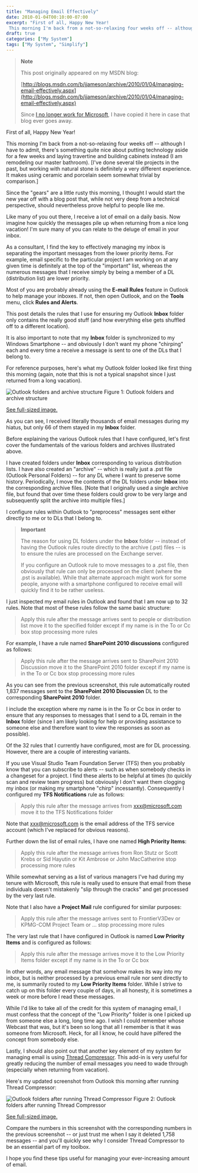 ```yaml
---
title: "Managing Email Effectively"
date: 2010-01-04T00:10:00-07:00
excerpt: "First of all, Happy New Year! 
 This morning I'm back from a not-so-relaxing four weeks off -- although I have to admit, there's something quite nice about putting technology aside for a few weeks and laying travertine and building cabinets instead ..."
draft: true
categories: ["My System"]
tags: ["My System", "Simplify"]
---
```


> **Note**
>
> This post originally appeared on my MSDN blog:
>
> [http://blogs.msdn.com/b/jjameson/archive/2010/01/04/managing-email-effectively.aspx](http://blogs.msdn.com/b/jjameson/archive/2010/01/04/managing-email-effectively.aspx)
>
> Since [I no longer work for Microsoft](/blog/jjameson/2011/09/02/last-day-with-microsoft), I have copied it here in case that blog                 ever goes away.

First of all, Happy New Year!

This morning I'm back from a not-so-relaxing four weeks off -- although I have to         admit, there's something quite nice about putting technology aside for a few weeks         and laying travertine and building cabinets instead (I am remodeling our master         bathroom). [I've done several tile projects in the past, but working with natural         stone is definitely a very different experience. It makes using ceramic and porcelain         seem somewhat trivial by comparison.]

Since the "gears" are a little rusty this morning, I thought I would start the new         year off with a blog post that, while not very deep from a technical perspective,         should nevertheless prove helpful to people like me.

Like many of you out there, I receive a lot of email on a daily basis. Now imagine         how quickly the messages pile up when returning from a nice long vacation! I'm sure         many of you can relate to the deluge of email in your inbox.

As a consultant, I find the key to effectively managing my inbox is separating the         important messages from the lower priority items. For example, email specific to         the particular project I am working on at any given time is definitely at the top         of the "important" list, whereas the numerous messages that I receive simply by         being a member of a DL (distribution list) are lower priority.

Most of you are probably already using the **E-mail Rules** feature         in Outlook to help manage your inboxes. If not, then open Outlook, and on the **Tools** menu, click **Rules and Alerts**.

This post details the rules that I use for ensuring my Outlook **Inbox**         folder only contains the really good stuff (and how everything else gets shuffled         off to a different location).

It is also important to note that my **Inbox** folder is synchronized         to my Windows Smartphone -- and obviously I don't want my phone "chirping" each         and every time a receive a message is sent to one of the DLs that I belong to.

For reference purposes, here's what my Outlook folder looked like first thing this         morning (again, note that this is not a typical snapshot since I just returned from         a long vacation).

![Outlook folders and archive structure](https://www.technologytoolbox.com/blog/images/www_technologytoolbox_com/blog/jjameson/15/r_Outlook-folders-and-archive-structure.png)
Figure 1: Outlook folders and archive structure

[See full-sized image.](/blog/images/www_technologytoolbox_com/blog/jjameson/15/o_Outlook-folders-and-archive-structure.png)

As you can see, I received literally thousands of email messages during my hiatus,         but only 66 of them stayed in my **Inbox** folder.

Before explaining the various Outlook rules that I have configured, let's first         cover the fundamentals of the various folders and archives illustrated above.

I have created folders under **Inbox** corresponding to various distribution         lists. I have also created an "archive" -- which is really just a .pst file (Outlook         Personal Folders) -- for any DL where I want to preserve some history. Periodically,         I move the contents of the DL folders under **Inbox** into the corresponding         archive files. [Note that I originally used a single archive file, but found that         over time these folders could grow to be very large and subsequently split the archive         into multiple files.]

I configure rules within Outlook to "preprocess" messages sent either directly to         me or to DLs that I belong to.

> **Important**
>
> The reason for using DL folders under the **Inbox** folder -- instead of having the Outlook rules route directly to the archive (.pst) files -- is to ensure the rules are processed on the Exchange server.
>
> If you configure an Outlook rule to move messages to a .pst file, then obviously                 that rule can only be processed on the client (where the .pst is available). While                 that alternate approach might work for some people, anyone with a smartphone configured                 to receive email will quickly find it to be rather useless.

I just inspected my email rules in Outlook and found that I am now up to 32 rules.         Note that most of these rules follow the same basic structure:

> Apply this rule after the message arrives
> sent to people or distribution list
> move it to the specified folder
> except if my name is in the To or Cc box
> stop processing more rules

For example, I have a rule named **SharePoint 2010 discussions** configured         as follows:

> Apply this rule after the message arrives
> sent to SharePoint 2010 Discussion
> move it to the SharePoint 2010 folder
> except if my name is in the To or Cc box
> stop processing more rules

As you can see from the previous screenshot, this rule automatically routed 1,837         messages sent to the **SharePoint 2010 Discussion** DL to the corresponding         **SharePoint 2010** folder.

I include the exception where my name is in the To or Cc box in order to ensure         that any responses to messages that I send to a DL remain in the **Inbox**         folder (since I am likely looking for help or providing assistance to someone else         and therefore want to view the responses as soon as possible).

Of the 32 rules that I currently have configured, most are for DL processing. However,         there are a couple of interesting variants.

If you use Visual Studio Team Foundation Server (TFS) then you probably know that         you can subscribe to alerts -- such as when somebody checks in a changeset for a         project. I find these alerts to be helpful at times (to quickly scan and review         team progress) but obviously I don't want them clogging my inbox (or making my smartphone         "chirp" incessantly). Consequently I configured my **TFS Notifications**         rule as follows:

> Apply this rule after the message arrives
> from [xxx@microsoft.com](mailto:xxx@microsoft.com)
> move it to the TFS Notifications folder

Note that [xxx@microsoft.com](mailto:xxx@microsoft.com) is the email         address of the TFS service account (which I've replaced for obvious reasons).

Further down the list of email rules, I have one named **High Priority Items**:

> Apply this rule after the message arrives
> from Ron Stutz or Scott Krebs or Sid Hayutin or Kit Ambrose or John MacCatherine
> stop processing more rules

While somewhat serving as a list of various managers I've had during my tenure with         Microsoft, this rule is really used to ensure that email from these individuals         doesn't mistakenly "slip through the cracks" and get processed by the very last         rule.

Note that I also have a **Project Mail** rule configured for similar         purposes:

> Apply this rule after the message arrives
> sent to FrontierV3Dev or KPMG-COM Project Team or ...
> stop processing more rules

The very last rule that I have configured in Outlook is named **Low Priority Items** and is configured as follows:

> Apply this rule after the message arrives
> move it to the Low Priority Items folder
> except if my name is in the To or Cc box

In other words, any email message that somehow makes its way into my inbox, but         is neither processed by a previous email rule nor sent directly to me, is summarily         routed to my **Low Priority Items** folder. While I strive to catch         up on this folder every couple of days, in all honesty, it is sometimes a week or         more before I read these messages.

While I'd like to take all of the credit for this system of managing email, I must         confess that the concept of the "Low Priority" folder is one I picked up from someone         else a long, long time ago. I wish I could remember whose Webcast that was, but         it's been so long that all I remember is that it was someone from Microsoft. Heck,         for all I know, he could have pilfered the concept from somebody else.

Lastly, I should also point out that another key element of my system for managing         email is using [Thread Compressor](http://blogs.technet.com/ewan/archive/2007/04/23/thread-compressor-for-outlook-do-you-want-it.aspx). This add-in is very useful for greatly reducing the number         of email messages you need to wade through (especially when returning from vacation).

Here's my updated screenshot from Outlook this morning after running Thread Compressor:

![Outlook folders after running Thread Compressor](https://www.technologytoolbox.com/blog/images/www_technologytoolbox_com/blog/jjameson/15/r_Outlook-folders-after-Thread-Compressor.png)
Figure 2: Outlook folders after running Thread Compressor

[See full-sized image.](/blog/images/www_technologytoolbox_com/blog/jjameson/15/o_Outlook-folders-after-Thread-Compressor.png)

Compare the numbers in this screenshot with the corresponding numbers in the previous         screenshot -- or just trust me when I say it deleted 1,758 messages -- and you'll         quickly see why I consider Thread Compressor to be an essential part of my toolbox.

I hope you find these tips useful for managing your ever-increasing amount of email.

